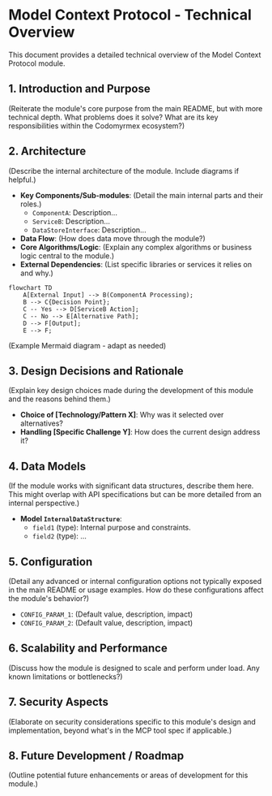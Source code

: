 # Model Context Protocol - Technical Overview

This document provides a detailed technical overview of the Model Context Protocol module.

## 1. Introduction and Purpose

(Reiterate the module's core purpose from the main README, but with more technical depth. What problems does it solve? What are its key responsibilities within the Codomyrmex ecosystem?)

## 2. Architecture

(Describe the internal architecture of the module. Include diagrams if helpful.)

- **Key Components/Sub-modules**: (Detail the main internal parts and their roles.)
  - `ComponentA`: Description...
  - `ServiceB`: Description...
  - `DataStoreInterface`: Description...
- **Data Flow**: (How does data move through the module?)
- **Core Algorithms/Logic**: (Explain any complex algorithms or business logic central to the module.)
- **External Dependencies**: (List specific libraries or services it relies on and why.)

```mermaid
flowchart TD
    A[External Input] --> B(ComponentA Processing);
    B --> C{Decision Point};
    C -- Yes --> D[ServiceB Action];
    C -- No --> E[Alternative Path];
    D --> F[Output];
    E --> F;
```
(Example Mermaid diagram - adapt as needed)

## 3. Design Decisions and Rationale

(Explain key design choices made during the development of this module and the reasons behind them.)

- **Choice of [Technology/Pattern X]**: Why was it selected over alternatives?
- **Handling [Specific Challenge Y]**: How does the current design address it?

## 4. Data Models

(If the module works with significant data structures, describe them here. This might overlap with API specifications but can be more detailed from an internal perspective.)

- **Model `InternalDataStructure`**:
  - `field1` (type): Internal purpose and constraints.
  - `field2` (type): ...

## 5. Configuration

(Detail any advanced or internal configuration options not typically exposed in the main README or usage examples. How do these configurations affect the module's behavior?)

- `CONFIG_PARAM_1`: (Default value, description, impact)
- `CONFIG_PARAM_2`: (Default value, description, impact)

## 6. Scalability and Performance

(Discuss how the module is designed to scale and perform under load. Any known limitations or bottlenecks?)

## 7. Security Aspects

(Elaborate on security considerations specific to this module's design and implementation, beyond what's in the MCP tool spec if applicable.)

## 8. Future Development / Roadmap

(Outline potential future enhancements or areas of development for this module.) 